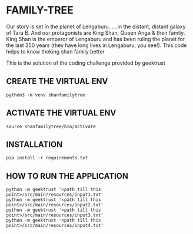 # FAMILY-TREE

Our story is set in the planet of Lengaburu......in the distant, distant galaxy of Tara B. And our protagonists are King Shan, Queen Anga & their family.
King Shan is the emperor of Lengaburu and has been ruling the planet for the last 350 years (they have long lives in Lengaburu, you see!). 
This code helps to know theking shan family better

This is the solution of the coding challenge provided by geektrust

## CREATE THE VIRTUAL ENV

```
python3 -m venv shanfamilytree
```

## ACTIVATE THE VIRTUAL ENV

```
source shanfamilytree/bin/activate
```

## INSTALLATION

```
pip install -r requirements.txt
```

## HOW TO RUN THE APPLICATION

```
python -m geektrust '<path till this point>/src/main/resources/input1.txt'
python -m geektrust '<path till this point>/src/main/resources/input2.txt'
python -m geektrust '<path till this point>/src/main/resources/input3.txt'
python -m geektrust '<path till this point>/src/main/resources/input4.txt'
```